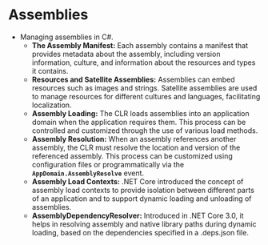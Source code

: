 # Assemblies

- Managing assemblies in C#.
  - **The Assembly Manifest:** Each assembly contains a manifest that provides metadata about the assembly, including version information, culture, and information about the resources and types it contains.
  - **Resources and Satellite Assemblies:** Assemblies can embed resources such as images and strings. Satellite assemblies are used to manage resources for different cultures and languages, facilitating localization.
  - **Assembly Loading:** The CLR loads assemblies into an application domain when the application requires them. This process can be controlled and customized through the use of various load methods.
  - **Assembly Resolution:** When an assembly references another assembly, the CLR must resolve the location and version of the referenced assembly. This process can be customized using configuration files or programmatically via the **`AppDomain.AssemblyResolve`** event.
  - **Assembly Load Contexts:** .NET Core introduced the concept of assembly load contexts to provide isolation between different parts of an application and to support dynamic loading and unloading of assemblies.
  - **AssemblyDependencyResolver:** Introduced in .NET Core 3.0, it helps in resolving assembly and native library paths during dynamic loading, based on the dependencies specified in a .deps.json file.
